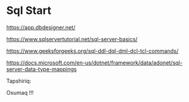 # Sql Start

https://app.dbdesigner.net/

https://www.sqlservertutorial.net/sql-server-basics/

https://www.geeksforgeeks.org/sql-ddl-dql-dml-dcl-tcl-commands/

https://docs.microsoft.com/en-us/dotnet/framework/data/adonet/sql-server-data-type-mappings

Tapshiriq:

Oxumaq !!!
